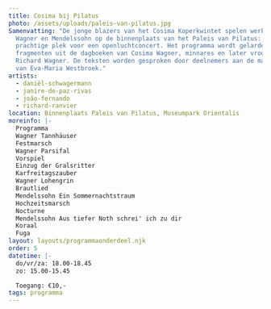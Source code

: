```yaml
---
title: Cosima bij Pilatus
photo: /assets/uploads/paleis-van-pilatus.jpg
Samenvatting: "De jonge blazers van het Cosima Koperkwintet spelen werken van
  Wagner en Mendelssohn op de binnenplaats van het Paleis van Pilatus: een
  prachtige plek voor een openluchtconcert. Het programma wordt gelardeerd met
  fragmenten uit de dagboeken van Cosima Wagner, minnares en later vrouw van
  Richard Wagner. De teksten worden gesproken door deelnemers aan de masterclass
  van Eva-Maria Westbroek."
artists:
  - daniël-schwagermann
  - janire-de-paz-rivas
  - joão-fernando
  - richard-ranvier
location: Binnenplaats Paleis van Pilatus, Museumpark Orientalis
moreinfo: |-
  Programma
  Wagner Tannhäuser
  Festmarsch
  Wagner Parsifal
  Vorspiel
  Einzug der Gralsritter
  Karfreitagszauber
  Wagner Lohengrin
  Brautlied
  Mendelssohn Ein Sommernachtstraum
  Hochzeitsmarsch
  Nocturne
  Mendelssohn Aus tiefer Noth schrei' ich zu dir
  Koraal
  Fuga
layout: layouts/programmaonderdeel.njk
order: 5
datetime: |-
  do/vr/za: 18.00-18.45
  zo: 15.00-15.45

  Toegang: €10,-
tags: programma
---
```

